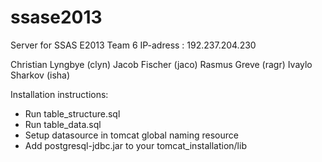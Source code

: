 ssase2013
=========

Server for SSAS E2013
Team 6
IP-adress : 192.237.204.230

Christian Lyngbye (clyn)
Jacob Fischer (jaco)
Rasmus Greve (ragr)
Ivaylo Sharkov (isha)

Installation instructions:
* Run table_structure.sql
* Run table_data.sql
* Setup datasource in tomcat global naming resource
* Add postgresql-jdbc.jar to your tomcat_installation/lib